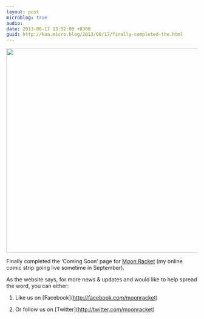 ```yaml
---
layout: post
microblog: true
audio: 
date: 2013-08-17 13:52:00 +0300
guid: http://kaa.micro.blog/2013/08/17/finally-completed-the.html
---
```

<img src="http://www.kaa.bz/uploads/2018/73e7eb95ca.jpg" alt="" width="840" height="539" class="alignnone size-full wp-image-428" /><p>Finally completed the &lsquo;Coming Soon&rsquo; page for <a href="http://www.moonracket.com">Moon Racket</a> (my online comic strip going live sometime in September).</p>

<p>As the website says, for more news &amp; updates and would like to help spread the word, you can either:</p>

<ol><li><p>Like us on [Facebook](<a href="http://facebook.com/moonracket">http://facebook.com/moonracket</a>)</p></li>
<li><p>Or follow us on [Twitter](<a href="http://twitter.com/moonracket">http://twitter.com/moonracket</a>)</p></li>
</ol>
